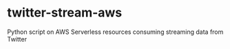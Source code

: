 # twitter-stream-aws
Python script on AWS Serverless resources consuming streaming data from Twitter
